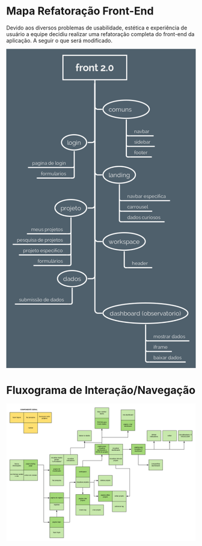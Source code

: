 # Mapa Refatoração Front-End
Devido aos diversos problemas de usabilidade, estética e experiência de usuário 
a equipe decidiu realizar uma refatoração completa do front-end da aplicação.
A seguir o que será modificado.

<img src="front_roadmap.png" class="responsive-img"/>


# Fluxograma de Interação/Navegação

<img src="Fluxograma_nav.png" class="responsive-img"/>
